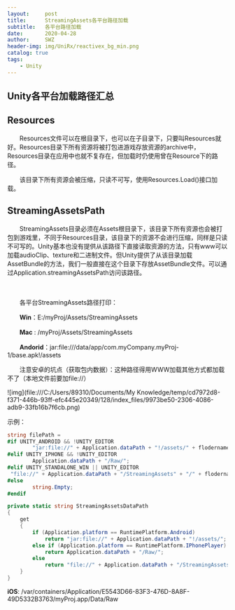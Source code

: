 ```yaml
---
layout:     post
title:      StreamingAssets各平台路径加载
subtitle:   各平台路径加载
date:       2020-04-28
author:     SWZ
header-img: img/UniRx/reactivex_bg_min.png
catalog: true
tags:
    - Unity
---
```


## Unity各平台加载路径汇总

## Resources

　　Resources文件可以在根目录下，也可以在子目录下，只要叫Resources就好。Resources目录下所有资源将被打包进游戏存放资源的archive中，Resources目录在应用中也就不复存在，但加载时仍使用曾在Resource下的路径。

　　该目录下所有资源会被压缩，只读不可写，使用Resources.Load()接口加载。

## StreamingAssetsPath

　　StreamingAssets目录必须在Assets根目录下，该目录下所有资源也会被打包到游戏里，不同于Resources目录，该目录下的资源不会进行压缩，同样是只读不可写的。Unity基本也没有提供从该路径下直接读取资源的方法，只有www可以加载audioClip、texture和二进制文件。但Unity提供了从该目录加载AssetBundle的方法，我们一般直接在这个目录下存放AssetBundle文件。可以通过Application.streamingAssetsPath访问该路径。

　

　　各平台StreamingAssets路径打印：

　　**Win**：E:/myProj/Assets/StreamingAssets

　　**Mac** : /myProj/Assets/StreamingAssets

　　**Andorid**：jar:file:///data/app/com.myCompany.myProj-1/base.apk!/assets

　　注意安卓的坑点（获取包内数据）：这种路径得用WWW加载其他方式都加载不了（本地文件前要加file://）

![img](file:///C:/Users/89310/Documents/My Knowledge/temp/cd7972d8-f371-446b-93ff-efc445e20349/128/index_files/9973be50-2306-4086-adb9-33fb16b7f6cb.png)

示例：     

 

```c#
string filePath = 
#if UNITY_ANDROID && !UNITY_EDITOR
        "jar:file://" + Application.dataPath + "!/assets/" + flodername + "/";
#elif UNITY_IPHONE && !UNITY_EDITOR
        Application.dataPath + "/Raw/";
#elif UNITY_STANDALONE_WIN || UNITY_EDITOR
 "file://" + Application.dataPath + "/StreamingAssets" + "/" + flodername + "/";
#else
        string.Empty;
#endif
```

 

```c#
private static string StreamingAssetsDataPath
{
	get
    {
    	if (Application.platform == RuntimePlatform.Android)
        	return "jar:file://" + Application.dataPath + "!/assets/";
        else if (Application.platform == RuntimePlatform.IPhonePlayer)
            return Application.dataPath + "/Raw/";
        else
        	return "file://" + Application.dataPath + "/StreamingAssets/";
	}
}
```

 **iOS**: /var/containers/Application/E5543D66-83F3-476D-8A8F-49D5332B3763/myProj.app/Data/Raw